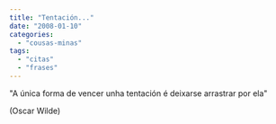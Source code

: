 ```yaml
---
title: "Tentación..."
date: "2008-01-10"
categories: 
  - "cousas-minas"
tags: 
  - "citas"
  - "frases"
---
```


"A única forma de vencer unha tentación é deixarse arrastrar por ela"

(Oscar Wilde)
